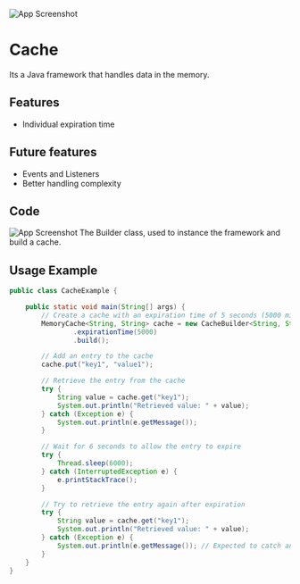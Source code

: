 ![App Screenshot](https://i.imgur.com/yA0nYUs.png)

# Cache

Its a Java framework that handles data in the memory.


## Features

- Individual expiration time


## Future features

- Events and Listeners
- Better handling complexity


## Code

![App Screenshot](https://i.imgur.com/lAiByfj.png)
The Builder class, used to instance the framework and build a cache.


## Usage Example

```java
public class CacheExample {

    public static void main(String[] args) {
        // Create a cache with an expiration time of 5 seconds (5000 milliseconds)
        MemoryCache<String, String> cache = new CacheBuilder<String, String>()
                .expirationTime(5000)
                .build();

        // Add an entry to the cache
        cache.put("key1", "value1");

        // Retrieve the entry from the cache
        try {
            String value = cache.get("key1");
            System.out.println("Retrieved value: " + value);
        } catch (Exception e) {
            System.out.println(e.getMessage());
        }

        // Wait for 6 seconds to allow the entry to expire
        try {
            Thread.sleep(6000);
        } catch (InterruptedException e) {
            e.printStackTrace();
        }

        // Try to retrieve the entry again after expiration
        try {
            String value = cache.get("key1");
            System.out.println("Retrieved value: " + value);
        } catch (Exception e) {
            System.out.println(e.getMessage()); // Expected to catch an exception since the entry has expired
        }
    }
}
```

